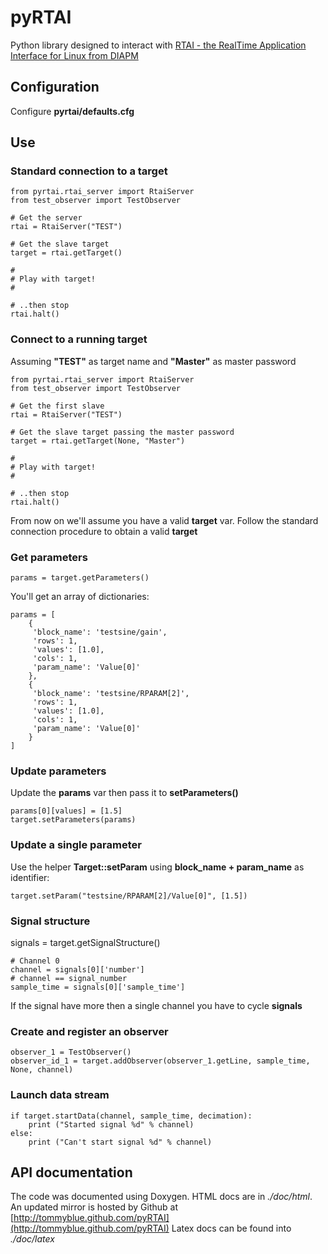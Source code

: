 # pyRTAI

Python library designed to interact with [RTAI - the RealTime Application Interface for Linux from DIAPM](https://www.rtai.org/)

## Configuration

Configure **pyrtai/defaults.cfg**

## Use

### Standard connection to a target

    from pyrtai.rtai_server import RtaiServer
    from test_observer import TestObserver

    # Get the server
    rtai = RtaiServer("TEST")

    # Get the slave target
    target = rtai.getTarget()

    #
    # Play with target!
    #

    # ..then stop
    rtai.halt()

### Connect to a running target

Assuming **"TEST"** as target name and **"Master"** as master password

    from pyrtai.rtai_server import RtaiServer
    from test_observer import TestObserver

    # Get the first slave
    rtai = RtaiServer("TEST")

    # Get the slave target passing the master password
    target = rtai.getTarget(None, "Master")

    #
    # Play with target!
    #

    # ..then stop
    rtai.halt()

From now on we'll assume you have a valid **target** var.
Follow the standard connection procedure to obtain a valid **target**

### Get parameters

    params = target.getParameters()

You'll get an array of dictionaries:

    params = [
        {
         'block_name': 'testsine/gain',
         'rows': 1,
         'values': [1.0],
         'cols': 1,
         'param_name': 'Value[0]'
        },
        {
         'block_name': 'testsine/RPARAM[2]',
         'rows': 1,
         'values': [1.0],
         'cols': 1,
         'param_name': 'Value[0]'
        }
    ]

### Update parameters

Update the **params** var then pass it to **setParameters()**

    params[0][values] = [1.5]
    target.setParameters(params)

### Update a single parameter

Use the helper **Target::setParam** using **block_name + param_name** as identifier:

    target.setParam("testsine/RPARAM[2]/Value[0]", [1.5])

### Signal structure

signals = target.getSignalStructure()

    # Channel 0
    channel = signals[0]['number']
    # channel == signal_number
    sample_time = signals[0]['sample_time']

If the signal have more then a single channel you have to cycle **signals**

### Create and register an observer

    observer_1 = TestObserver()
    observer_id_1 = target.addObserver(observer_1.getLine, sample_time, None, channel)

### Launch data stream

    if target.startData(channel, sample_time, decimation):
        print ("Started signal %d" % channel)
    else:
        print ("Can't start signal %d" % channel)

## API documentation

The code was documented using Doxygen.
HTML docs are in *./doc/html*. An updated mirror is hosted by Github at [http://tommyblue.github.com/pyRTAI](http://tommyblue.github.com/pyRTAI)
Latex docs can be found into *./doc/latex*

